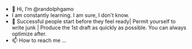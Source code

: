 - 👋 Hi, I’m @randolphgamo
- I am constantly learning. I am sure, I don't know.
- 🌱 Successful people start before they feel ready| Permit yourself to write junk | Produce the 1st draft as quickly as possible. You can always optimize after.
- 📫 How to reach me ...

<!---
randolphgamo/randolphgamo is a ✨ special ✨ repository because its `README.md` (this file) appears on your GitHub profile.
You can click the Preview link to take a look at your changes.
--->
